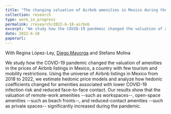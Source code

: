 ```yaml
---
title: "The changing valuation of Airbnb amenities in Mexico during the COVID-19 Pandemic"
collection: research
type: work_in_progress
permalink: /research/2022-6-18-airbnb
excerpt: "We study how the COVID-19 pandemic changed the valuation of amenities in the prices of Airbnb listings in Mexico, a country with few tourism and mobility restrictions. Using the universe of Airbnb listings in Mexico from 2018 to 2022, we estimate hedonic price models and analyze how hedonic coefficients changed for amenities associated with lower COVID-19 infection risk and reduced face-to-face contact. Our results show that the valuation of remote-work amenities --such as workspaces--, open-space amenities --such as beach fronts--, and reduced-contact amenities --such as private spaces-- significantly increased during the pandemic."
date: 2022-6-18
paperurl: 
---
```

With Regina López-Ley, [Diego Mayorga](https://gufaculty360.georgetown.edu/s/contact/0031Q00002abPhVQAU/diego-mayorga-cordova) and Stefano Molina

We study how the COVID-19 pandemic changed the valuation of amenities in the prices of Airbnb listings in Mexico, a country with few tourism and mobility restrictions. Using the universe of Airbnb listings in Mexico from 2018 to 2022, we estimate hedonic price models and analyze how hedonic coefficients changed for amenities associated with lower COVID-19 infection risk and reduced face-to-face contact. Our results show that the valuation of remote-work amenities --such as workspaces--, open-space amenities --such as beach fronts--, and reduced-contact amenities --such as private spaces-- significantly increased during the pandemic.

